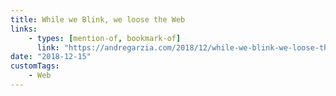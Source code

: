 ```yaml
---
title: While we Blink, we loose the Web
links:
    - types: [mention-of, bookmark-of]
      link: "https://andregarzia.com/2018/12/while-we-blink-we-loose-the-web.html"
date: "2018-12-15"
customTags:
    - Web
---
```

